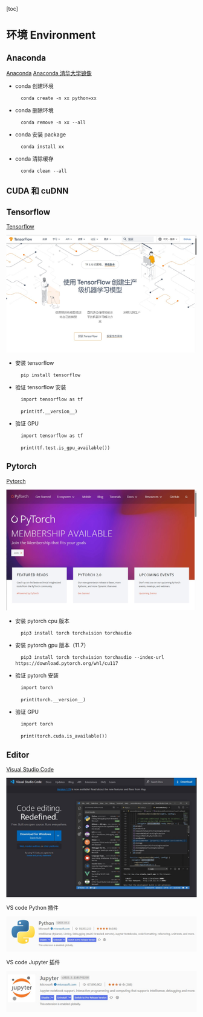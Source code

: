 [toc]

# 环境 Environment

## Anaconda

[Anaconda](https://www.anaconda.com/)
[Anaconda 清华大学镜像](https://mirrors.tuna.tsinghua.edu.cn/anaconda/archive/)

- conda 创建环境

        conda create -n xx python=xx

- conda 删除环境

        conda remove -n xx --all

- conda 安装 package

        conda install xx

- conda 清除缓存

        conda clean --all

## CUDA 和 cuDNN

## Tensorflow

[Tensorflow](https://tensorflow.google.cn/?hl=zh-cn)

![tensorflow](data/tensorflow.jpg)

- 安装 tensorflow

        pip install tensorflow

- 验证 tensorflow 安装

        import tensorflow as tf

        print(tf.__version__)

- 验证 GPU

        import tensorflow as tf

        print(tf.test.is_gpu_available())

## Pytorch

[Pytorch](https://pytorch.org/)

![pytorch](data/pytorch.jpg)

- 安装 pytorch cpu 版本

        pip3 install torch torchvision torchaudio

- 安装 pytorch gpu 版本（11.7）

        pip3 install torch torchvision torchaudio --index-url https://download.pytorch.org/whl/cu117

- 验证 pytorch 安装

        import torch

        print(torch.__version__)

- 验证 GPU

        import torch

        print(torch.cuda.is_available())

## Editor

[Visual Studio Code](https://code.visualstudio.com/)

![vscode](data/vscode.jpg)

VS code Python 插件

![vscode extension](data/vscode_extension.jpg)

VS code Jupyter 插件

![jupyter](data/jupyter.jpg)